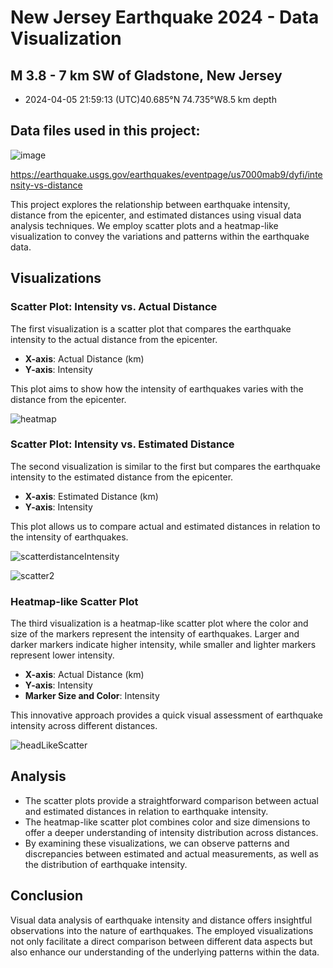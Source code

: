# New Jersey Earthquake 2024 - Data Visualization
## M 3.8 - 7 km SW of Gladstone, New Jersey
- 2024-04-05 21:59:13 (UTC)40.685°N 74.735°W8.5 km depth

## Data files used in this project:
![image](https://github.com/joemcmullin/New-Jersey-Earthquake-2024/assets/3474363/f3c4f9eb-4957-4579-bb81-1483f99df57f)

https://earthquake.usgs.gov/earthquakes/eventpage/us7000mab9/dyfi/intensity-vs-distance

This project explores the relationship between earthquake intensity, distance from the epicenter, and estimated distances using visual data analysis techniques. We employ scatter plots and a heatmap-like visualization to convey the variations and patterns within the earthquake data.

## Visualizations

### Scatter Plot: Intensity vs. Actual Distance

The first visualization is a scatter plot that compares the earthquake intensity to the actual distance from the epicenter. 

- **X-axis**: Actual Distance (km)
- **Y-axis**: Intensity

This plot aims to show how the intensity of earthquakes varies with the distance from the epicenter.

![heatmap](https://github.com/joemcmullin/New-Jersey-Earthquake-2024/assets/3474363/06ec3c0d-a618-4d9a-8244-144dbf3395ee)


### Scatter Plot: Intensity vs. Estimated Distance

The second visualization is similar to the first but compares the earthquake intensity to the estimated distance from the epicenter. 

- **X-axis**: Estimated Distance (km)
- **Y-axis**: Intensity

This plot allows us to compare actual and estimated distances in relation to the intensity of earthquakes.

![scatterdistanceIntensity](https://github.com/joemcmullin/New-Jersey-Earthquake-2024/assets/3474363/6ddfc18e-b823-4d6d-a57b-3f86f7a81dfa)

![scatter2](https://github.com/joemcmullin/New-Jersey-Earthquake-2024/assets/3474363/9c4b0048-38ad-4657-a0ae-f768150f05b9)

### Heatmap-like Scatter Plot

The third visualization is a heatmap-like scatter plot where the color and size of the markers represent the intensity of earthquakes. Larger and darker markers indicate higher intensity, while smaller and lighter markers represent lower intensity.

- **X-axis**: Actual Distance (km)
- **Y-axis**: Intensity
- **Marker Size and Color**: Intensity

This innovative approach provides a quick visual assessment of earthquake intensity across different distances.

![headLikeScatter](https://github.com/joemcmullin/New-Jersey-Earthquake-2024/assets/3474363/37d0f5bb-1979-4efe-9c4e-dc3dfbc5a877)


## Analysis

- The scatter plots provide a straightforward comparison between actual and estimated distances in relation to earthquake intensity.
- The heatmap-like scatter plot combines color and size dimensions to offer a deeper understanding of intensity distribution across distances.
- By examining these visualizations, we can observe patterns and discrepancies between estimated and actual measurements, as well as the distribution of earthquake intensity.

## Conclusion

Visual data analysis of earthquake intensity and distance offers insightful observations into the nature of earthquakes. The employed visualizations not only facilitate a direct comparison between different data aspects but also enhance our understanding of the underlying patterns within the data.


